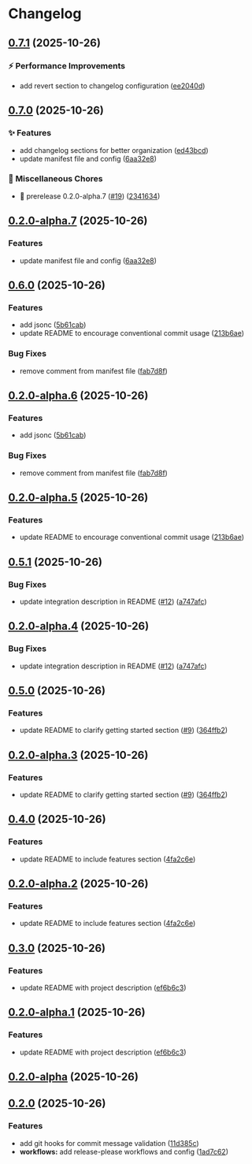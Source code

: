 # Changelog

## [0.7.1](https://github.com/kevinah95/poc-release-please-commitlint/compare/v0.7.0...v0.7.1) (2025-10-26)


### ⚡ Performance Improvements

* add revert section to changelog configuration ([ee2040d](https://github.com/kevinah95/poc-release-please-commitlint/commit/ee2040dd88079d2a73407984a0e7008632a7122a))

## [0.7.0](https://github.com/kevinah95/poc-release-please-commitlint/compare/v0.6.0...v0.7.0) (2025-10-26)


### ✨ Features

* add changelog sections for better organization ([ed43bcd](https://github.com/kevinah95/poc-release-please-commitlint/commit/ed43bcddbbe43eb1ad8497baeb3d20c1c59af9ef))
* update manifest file and config ([6aa32e8](https://github.com/kevinah95/poc-release-please-commitlint/commit/6aa32e8b4c9709a4a14a465901bd1bb71aa42408))


### 🔧 Miscellaneous Chores

* :bookmark: prerelease 0.2.0-alpha.7 ([#19](https://github.com/kevinah95/poc-release-please-commitlint/issues/19)) ([2341634](https://github.com/kevinah95/poc-release-please-commitlint/commit/2341634a418b9f687a9f1120deff413c78f5e466))

## [0.2.0-alpha.7](https://github.com/kevinah95/poc-release-please-commitlint/compare/v0.2.0-alpha.6...v0.2.0-alpha.7) (2025-10-26)


### Features

* update manifest file and config ([6aa32e8](https://github.com/kevinah95/poc-release-please-commitlint/commit/6aa32e8b4c9709a4a14a465901bd1bb71aa42408))

## [0.6.0](https://github.com/kevinah95/poc-release-please-commitlint/compare/v0.5.1...v0.6.0) (2025-10-26)


### Features

* add jsonc ([5b61cab](https://github.com/kevinah95/poc-release-please-commitlint/commit/5b61cabd2b0891b94e2f871c0ab5de1607ad2e11))
* update README to encourage conventional commit usage ([213b6ae](https://github.com/kevinah95/poc-release-please-commitlint/commit/213b6ae011565c764ddd9561e490325328b8a469))


### Bug Fixes

* remove comment from manifest file ([fab7d8f](https://github.com/kevinah95/poc-release-please-commitlint/commit/fab7d8fe308d370f9fb0209789da74c6cc90a77e))

## [0.2.0-alpha.6](https://github.com/kevinah95/poc-release-please-commitlint/compare/v0.2.0-alpha.5...v0.2.0-alpha.6) (2025-10-26)


### Features

* add jsonc ([5b61cab](https://github.com/kevinah95/poc-release-please-commitlint/commit/5b61cabd2b0891b94e2f871c0ab5de1607ad2e11))


### Bug Fixes

* remove comment from manifest file ([fab7d8f](https://github.com/kevinah95/poc-release-please-commitlint/commit/fab7d8fe308d370f9fb0209789da74c6cc90a77e))

## [0.2.0-alpha.5](https://github.com/kevinah95/poc-release-please-commitlint/compare/v0.2.0-alpha.4...v0.2.0-alpha.5) (2025-10-26)


### Features

* update README to encourage conventional commit usage ([213b6ae](https://github.com/kevinah95/poc-release-please-commitlint/commit/213b6ae011565c764ddd9561e490325328b8a469))

## [0.5.1](https://github.com/kevinah95/poc-release-please-commitlint/compare/v0.5.0...v0.5.1) (2025-10-26)


### Bug Fixes

* update integration description in README ([#12](https://github.com/kevinah95/poc-release-please-commitlint/issues/12)) ([a747afc](https://github.com/kevinah95/poc-release-please-commitlint/commit/a747afc94461744ff119290ce8f18ee1bad4c19e))

## [0.2.0-alpha.4](https://github.com/kevinah95/poc-release-please-commitlint/compare/v0.2.0-alpha.3...v0.2.0-alpha.4) (2025-10-26)


### Bug Fixes

* update integration description in README ([#12](https://github.com/kevinah95/poc-release-please-commitlint/issues/12)) ([a747afc](https://github.com/kevinah95/poc-release-please-commitlint/commit/a747afc94461744ff119290ce8f18ee1bad4c19e))

## [0.5.0](https://github.com/kevinah95/poc-release-please-commitlint/compare/v0.4.0...v0.5.0) (2025-10-26)


### Features

* update README to clarify getting started section ([#9](https://github.com/kevinah95/poc-release-please-commitlint/issues/9)) ([364ffb2](https://github.com/kevinah95/poc-release-please-commitlint/commit/364ffb2593f0aa2a0e7ce5df167205045c18c52b))

## [0.2.0-alpha.3](https://github.com/kevinah95/poc-release-please-commitlint/compare/v0.2.0-alpha.2...v0.2.0-alpha.3) (2025-10-26)


### Features

* update README to clarify getting started section ([#9](https://github.com/kevinah95/poc-release-please-commitlint/issues/9)) ([364ffb2](https://github.com/kevinah95/poc-release-please-commitlint/commit/364ffb2593f0aa2a0e7ce5df167205045c18c52b))

## [0.4.0](https://github.com/kevinah95/poc-release-please-commitlint/compare/v0.3.0...v0.4.0) (2025-10-26)


### Features

* update README to include features section ([4fa2c6e](https://github.com/kevinah95/poc-release-please-commitlint/commit/4fa2c6e2cc933eed1862178b0b7b5aaa26e628c7))

## [0.2.0-alpha.2](https://github.com/kevinah95/poc-release-please-commitlint/compare/v0.2.0-alpha.1...v0.2.0-alpha.2) (2025-10-26)


### Features

* update README to include features section ([4fa2c6e](https://github.com/kevinah95/poc-release-please-commitlint/commit/4fa2c6e2cc933eed1862178b0b7b5aaa26e628c7))

## [0.3.0](https://github.com/kevinah95/poc-release-please-commitlint/compare/v0.2.0...v0.3.0) (2025-10-26)


### Features

* update README with project description ([ef6b6c3](https://github.com/kevinah95/poc-release-please-commitlint/commit/ef6b6c38b888d07c748fba28386ed9ab32cd9ed9))

## [0.2.0-alpha.1](https://github.com/kevinah95/poc-release-please-commitlint/compare/v0.2.0-alpha...v0.2.0-alpha.1) (2025-10-26)


### Features

* update README with project description ([ef6b6c3](https://github.com/kevinah95/poc-release-please-commitlint/commit/ef6b6c38b888d07c748fba28386ed9ab32cd9ed9))

## [0.2.0-alpha](https://github.com/kevinah95/poc-release-please-commitlint/compare/v0.1.0...v0.2.0-alpha) (2025-10-26)
## [0.2.0](https://github.com/kevinah95/poc-release-please-commitlint/compare/v0.1.0...v0.2.0) (2025-10-26)


### Features

* add git hooks for commit message validation ([11d385c](https://github.com/kevinah95/poc-release-please-commitlint/commit/11d385ca812bc6679ccde3eed0a2d5ff11ef1183))
* **workflows:** add release-please workflows and config ([1ad7c62](https://github.com/kevinah95/poc-release-please-commitlint/commit/1ad7c626c190e668831ff4a6e2968be78f4e108e))

